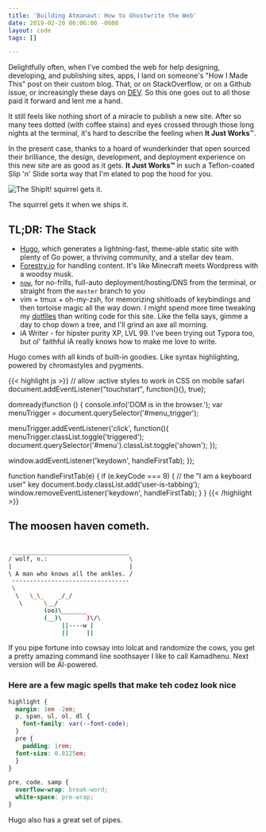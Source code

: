 ```yaml
---
title: 'Building Atmanaut: How to Ghostwrite the Web'
date: 2019-02-20 06:06:00 -0600
layout: code
tags: []

---
```

Delightfully often, when I've combed the web for help designing, developing, and publishing sites, apps, I land on someone's "How I Made This" post on their custom blog. That, or on StackOverflow, or on a Github issue, or increasingly these days on [DEV](dev.to). So this one goes out to all those paid it forward and lent me a hand.

It still feels like nothing short of a miracle to publish a new site. After so many tees dotted (with coffee stains) and eyes crossed through those long nights at the terminal, it's hard to describe the feeling when **It Just Works**™.

In the present case, thanks to a hoard of wunderkinder that open sourced their brilliance, the design, development, and deployment experience on this new site are as good as it gets. **It Just Works™** in such a Teflon-coated Slip 'n' Slide sorta way that I'm elated to pop the hood for you.

![The ShipIt! squirrel gets it.](/img/ship-it-squirrel.jpg)

The squirrel gets it when we ships it.

## TL;DR: The Stack

* [Hugo](https://gohugo.io/about/ "Hugo"), which generates a lightning-fast, theme-able static site with plenty of Go power, a thriving community, and a stellar dev team.
* [Forestry.io](https://forestry.io) for handling content. It's like Minecraft meets Wordpress with a woodsy musk.
* [`now`](https://zeit.co/now), for no-frills, full-auto deployment/hosting/DNS from the terminal, or straight from the `master` branch to you
* vim + tmux + oh-my-zsh, for memorizing shitloads of keybindings and then tortoise magic all the way down. I might spend more time tweaking my [dotfiles](https://github.com/krry/dot/ "dotfiles") than writing code for this site. Like the fella says, gimme a day to chop down a tree, and I'll grind an axe all morning.
* iA Writer - for hipster purity XP, LVL 99. I've been trying out Typora too, but ol' faithful iA really knows how to make me love to write.

Hugo comes with all kinds of built-in goodies. Like syntax highlighting, powered by chromastyles and pygments.

{{< highlight js >}}
// allow :active styles to work in CSS on mobile safari
document.addEventListener("touchstart", function(){}, true);

domready(function () {
console.info('DOM is in the browser.');
var menuTrigger = document.querySelector('#menu_trigger');

menuTrigger.addEventListener('click', function(){
menuTrigger.classList.toggle('triggered');
document.querySelector('#menu').classList.toggle('shown');
});

window.addEventListener('keydown', handleFirstTab);
});

function handleFirstTab(e) {
if (e.keyCode === 9) { // the "I am a keyboard user" key
document.body.classList.add('user-is-tabbing');
window.removeEventListener('keydown', handleFirstTab);
}
}
{{< /highlight >}}

## The moosen haven cometh.

``` sh

 _________________________________
/ wolf, n.:                       \
|                                 |
\ A man who knows all the ankles. /
 ---------------------------------
 \
  \   \_\_    _/_/
   \      \__/
          (oo)\_______
          (__)\       )\/\
               ||----w |
               ||     ||
```

If you pipe fortune into cowsay into lolcat and randomize the cows, you get a pretty amazing command line soothsayer I like to call Kamadhenu. Next version will be AI-powered.

### Here are a few magic spells that make teh codez look nice

``` css
highlight {
  margin: 1em -2em;
  p, span, ul, ol, dl {
    font-family: var(--font-code);
  }
  pre {
    padding: 1rem;
  font-size: 0.8125em;
  }
}

pre, code, samp {
  overflow-wrap: break-word;
  white-space: pre-wrap;
}
```

Hugo also has a great set of pipes.